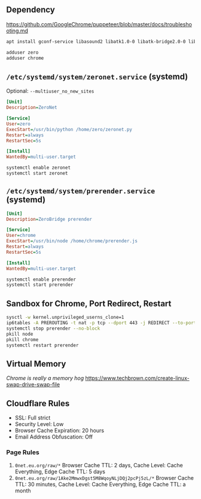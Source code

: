 ## Dependency

https://github.com/GoogleChrome/puppeteer/blob/master/docs/troubleshooting.md

```bash
apt install gconf-service libasound2 libatk1.0-0 libatk-bridge2.0-0 libc6 libcairo2 libcups2 libdbus-1-3 libexpat1 libfontconfig1 libgcc1 libgconf-2-4 libgdk-pixbuf2.0-0 libglib2.0-0 libgtk-3-0 libnspr4 libpango-1.0-0 libpangocairo-1.0-0 libstdc++6 libx11-6 libx11-xcb1 libxcb1 libxcomposite1 libxcursor1 libxdamage1 libxext6 libxfixes3 libxi6 libxrandr2 libxrender1 libxss1 libxtst6 ca-certificates fonts-liberation libappindicator1 libnss3 lsb-release xdg-utils wget
```

```bash
adduser zero
adduser chrome
```

## `/etc/systemd/system/zeronet.service` (systemd)

Optional: `--multiuser_no_new_sites`

```ini
[Unit]
Description=ZeroNet

[Service]
User=zero
ExecStart=/usr/bin/python /home/zero/zeronet.py
Restart=always
RestartSec=5s

[Install]
WantedBy=multi-user.target
```

```bash
systemctl enable zeronet
systemctl start zeronet
```

## `/etc/systemd/system/prerender.service` (systemd)

```ini
[Unit]
Description=ZeroBridge prerender

[Service]
User=chrome
ExecStart=/usr/bin/node /home/chrome/prerender.js
Restart=always
RestartSec=5s

[Install]
WantedBy=multi-user.target
```

```bash
systemctl enable prerender
systemctl start prerender
```

## Sandbox for Chrome, Port Redirect, Restart

```bash
sysctl -w kernel.unprivileged_userns_clone=1
ip6tables -A PREROUTING -t nat -p tcp --dport 443 -j REDIRECT --to-port 8443
systemctl stop prerender --no-block
pkill node
pkill chrome
systemctl restart prerender
```

## Virtual Memory

_Chrome is really a memory hog_
https://www.techbrown.com/create-linux-swap-drive-swap-file

## Cloudflare Rules

*   SSL: Full strict
*   Security Level: Low
*   Browser Cache Expiration: 20 hours
*   Email Address Obfuscation: Off

### Page Rules

1.  `0net.eu.org/raw/*`
    Browser Cache TTL: 2 days, Cache Level: Cache Everything, Edge Cache TTL: 5 days
2.  `0net.eu.org/raw/1Ake2MmwxDgst5M8WqoyNLjDQj2pcPj5zL/*`
    Browser Cache TTL: 30 minutes, Cache Level: Cache Everything, Edge Cache TTL: a month
